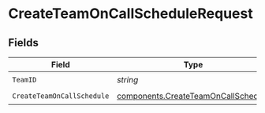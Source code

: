 # CreateTeamOnCallScheduleRequest


## Fields

| Field                                                                                      | Type                                                                                       | Required                                                                                   | Description                                                                                |
| ------------------------------------------------------------------------------------------ | ------------------------------------------------------------------------------------------ | ------------------------------------------------------------------------------------------ | ------------------------------------------------------------------------------------------ |
| `TeamID`                                                                                   | *string*                                                                                   | :heavy_check_mark:                                                                         | N/A                                                                                        |
| `CreateTeamOnCallSchedule`                                                                 | [components.CreateTeamOnCallSchedule](../../models/components/createteamoncallschedule.md) | :heavy_check_mark:                                                                         | N/A                                                                                        |